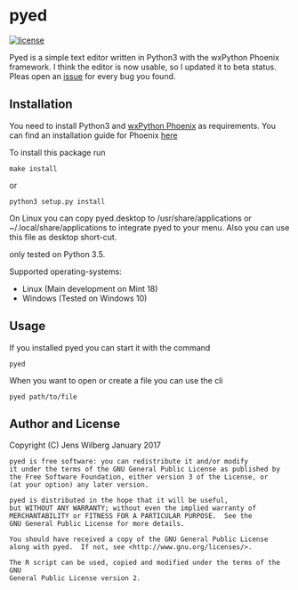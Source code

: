 # pyed

[![license](https://img.shields.io/github/license/follnoob/pyed.svg)](https://choosealicense.com/licenses/gpl-3.0/)

Pyed is a simple text editor written in Python3 with the wxPython Phoenix
framework. I think the editor is now usable, so I updated it to beta status.
Pleas open an [issue](https://github.com/follnoob/pyed/issues/new) for every bug you found.

## Installation

You need to install Python3 and [wxPython Phoenix](https://github.com/wxWidgets/Phoenix)
as requirements. You can find an installation guide for Phoenix
[here](https://wiki.wxpython.org/How%20to%20install%20wxPython#Installing_wxPython-Phoenix_using_pip)

To install this package run

    make install

or

    python3 setup.py install

On Linux you can copy pyed.desktop to /usr/share/applications or ~/.local/share/applications
to integrate pyed to your menu. Also you can use this file as desktop short-cut.

only tested on Python 3.5.

Supported operating-systems:

- Linux (Main development on Mint 18)
- Windows (Tested on Windows 10)

## Usage

If you installed pyed you can start it with the command

    pyed

When you want to open or create a file you can use the  cli 

    pyed path/to/file

## Author and License

Copyright (C) Jens Wilberg January 2017

    pyed is free software: you can redistribute it and/or modify
    it under the terms of the GNU General Public License as published by
    the Free Software Foundation, either version 3 of the License, or
    (at your option) any later version.

    pyed is distributed in the hope that it will be useful,
    but WITHOUT ANY WARRANTY; without even the implied warranty of
    MERCHANTABILITY or FITNESS FOR A PARTICULAR PURPOSE.  See the
    GNU General Public License for more details.

    You should have received a copy of the GNU General Public License
    along with pyed.  If not, see <http://www.gnu.org/licenses/>.

    The R script can be used, copied and modified under the terms of the GNU
    General Public License version 2.
